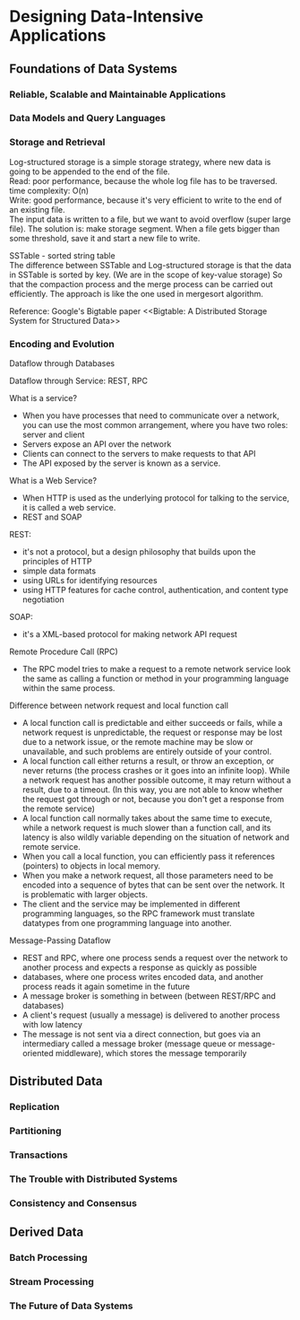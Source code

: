 # Designing Data-Intensive Applications

## Foundations of Data Systems

### Reliable, Scalable and Maintainable Applications

### Data Models and Query Languages

### Storage and Retrieval
Log-structured storage is a simple storage strategy, where new data is going to be appended to the end of the file. <br/>
Read: poor performance, because the whole log file has to be traversed. time complexity: O(n) <br/>
Write: good performance, because it's very efficient to write to the end of an existing file. <br/>
The input data is written to a file, but we want to avoid overflow (super large file). The solution is: make storage segment. When a file gets bigger than some threshold, save it and start a new file to write.

SSTable - sorted string table <br/>
The difference between SSTable and Log-structured storage is that the data in SSTable is sorted by key. (We are in the scope of key-value storage) So that the compaction process and the merge process can be carried out efficiently. The approach is like the one used in mergesort algorithm.

Reference: Google's Bigtable paper <<Bigtable: A Distributed Storage System for Structured Data>>

### Encoding and Evolution

Dataflow through Databases

Dataflow through Service: REST, RPC

What is a service?
- When you have processes that need to communicate over a network, you can use the most common arrangement, where you have two roles: server and client
- Servers expose an API over the network
- Clients can connect to the servers to make requests to that API
- The API exposed by the server is known as a service.

What is a Web Service?
- When HTTP is used as the underlying protocol for talking to the service, it is called a web service.
- REST and SOAP

REST:
- it's not a protocol, but a design philosophy that builds upon the principles of HTTP
- simple data formats
- using URLs for identifying resources
- using HTTP features for cache control, authentication, and content type negotiation

SOAP:
- it's a XML-based protocol for making network API request

Remote Procedure Call (RPC)
- The RPC model tries to make a request to a remote network service look the same as calling a function or method in your programming language within the same process.

Difference between network request and local function call
- A local function call is predictable and either succeeds or fails, while a network request is unpredictable, the request or response may be lost due to a network issue, or the remote machine may be slow or unavailable, and such problems are entirely outside of your control.
- A local function call either returns a result, or throw an exception, or never returns (the process crashes or it goes into an infinite loop). While a network request has another possible outcome, it may return without a result, due to a timeout. (In this way, you are not able to know whether the request got through or not, because you don't get a response from the remote service)
- A local function call normally takes about the same time to execute, while a network request is much slower than a function call, and its latency is also wildly variable depending on the situation of network and remote service.
- When you call a local function, you can efficiently pass it references (pointers) to objects in local memory.
- When you make a network request, all those parameters need to be encoded into a sequence of bytes that can be sent over the network. It is problematic with larger objects.
- The client and the service may be implemented in different programming languages, so the RPC framework must translate datatypes from one programming language into another.

Message-Passing Dataflow
- REST and RPC, where one process sends a request over the network to another process and expects a response as quickly as possible
- databases, where one process writes encoded data, and another process reads it again sometime in the future
- A message broker is something in between (between REST/RPC and databases)
- A client's request (usually a message) is delivered to another process with low latency
- The message is not sent via a direct connection, but goes via an intermediary called a message broker (message queue or message-oriented middleware), which stores the message temporarily



## Distributed Data 

### Replication

### Partitioning

### Transactions

### The Trouble with Distributed Systems

### Consistency and Consensus

## Derived Data

### Batch Processing

### Stream Processing

### The Future of Data Systems



